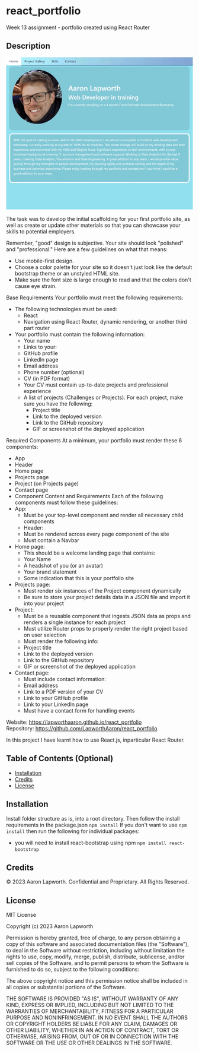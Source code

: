 # react_portfolio
Week 13 assignment - portfolio created using React Router

## Description
![Team profile node Screenshot](./public/images/screenshotgif.gif)

The task was to develop the initial scaffolding for your first portfolio site, as well as create or update other materials so that you can showcase your skills to potential employers.

Remember, "good" design is subjective. Your site should look "polished" and "professional." Here are a few guidelines on what that means:
* Use mobile-first design.
* Choose a color palette for your site so it doesn't just look like the default bootstrap theme or an unstyled HTML site.
* Make sure the font size is large enough to read and that the colors don't cause eye strain.

Base Requirements
Your portfolio must meet the following requirements:
* The following technologies must be used:
    * React
    * Navigation using React Router, dynamic rendering, or another third part router
* Your portfolio must contain the following information:
    * Your name
    * Links to your:
    * GitHub profile
    * LinkedIn page
    * Email address
    * Phone number (optional)
    * CV (in PDF format)
     * Your CV must contain up-to-date projects and professional experience
    * A list of projects (Challenges or Projects). For each project, make sure you have the following:
        * Project title
        * Link to the deployed version
        * Link to the GitHub repository
        * GIF or screenshot of the deployed application

Required Components
At a minimum, your portfolio must render these 6 components:
* App
* Header
* Home page
* Projects page
* Project (on Projects page)
* Contact page
* Component Content and Requirements
Each of the following components must follow these guidelines:
* App:
    * Must be your top-level component and render all necessary child components
    * Header:
    * Must be rendered across every page component of the site
    * Must contain a Navbar
* Home page:
    * This should be a welcome landing page that contains:
    * Your Name
    * A headshot of you (or an avatar)
    * Your brand statement
    * Some indication that this is your portfolio site
* Projects page:
    * Must render six instances of the Project component dynamically
    * Be sure to store your project details data in a JSON file and import it into your project
* Project:
    * Must be a reusable component that ingests JSON data as props and renders a single instance for each project
    * Must utilize Router props to properly render the right project based on user selection
    * Must render the following info:
    * Project title
    * Link to the deployed version
    * Link to the GitHub repository
    * GIF or screenshot of the deployed application
* Contact page:
    * Must include contact information:
    * Email address
    * Link to a PDF version of your CV
    * Link to your GitHub profile
    * Link to your LinkedIn page
    * Must have a contact form for handling events

Website: https://lapworthaaron.github.io/react_portfolio
<br>Repository: https://github.com/LapworthAaron/react_portfolio

In this project I have learnt how to use React.js, inparticular React Router.

## Table of Contents (Optional)

- [Installation](#installation)
- [Credits](#credits)
- [License](#license)

## Installation

Install folder structure as is, into a root directory.
Then follow the install requirements in the package.json `npm install`
If you don't want to use `npm install` then run the following for individual packages:
* you will need to install react-bootstrap using npm `npm install react-bootstrap`

## Credits

© 2023 Aaron Lapworth. Confidential and Proprietary. All Rights Reserved.

## License

MIT License

Copyright (c) 2023 Aaron Lapworth

Permission is hereby granted, free of charge, to any person obtaining a copy
of this software and associated documentation files (the "Software"), to deal
in the Software without restriction, including without limitation the rights
to use, copy, modify, merge, publish, distribute, sublicense, and/or sell
copies of the Software, and to permit persons to whom the Software is
furnished to do so, subject to the following conditions:

The above copyright notice and this permission notice shall be included in all
copies or substantial portions of the Software.

THE SOFTWARE IS PROVIDED "AS IS", WITHOUT WARRANTY OF ANY KIND, EXPRESS OR
IMPLIED, INCLUDING BUT NOT LIMITED TO THE WARRANTIES OF MERCHANTABILITY,
FITNESS FOR A PARTICULAR PURPOSE AND NONINFRINGEMENT. IN NO EVENT SHALL THE
AUTHORS OR COPYRIGHT HOLDERS BE LIABLE FOR ANY CLAIM, DAMAGES OR OTHER
LIABILITY, WHETHER IN AN ACTION OF CONTRACT, TORT OR OTHERWISE, ARISING FROM,
OUT OF OR IN CONNECTION WITH THE SOFTWARE OR THE USE OR OTHER DEALINGS IN THE
SOFTWARE.